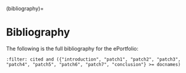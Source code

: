 (bibliography)=
# Bibliography

The following is the full bibliography for the ePortfolio:

```{bibliography}
:filter: cited and ({"introduction", "patch1", "patch2", "patch3", "patch4", "patch5", "patch6", "patch7", "conclusion"} >= docnames)
```
